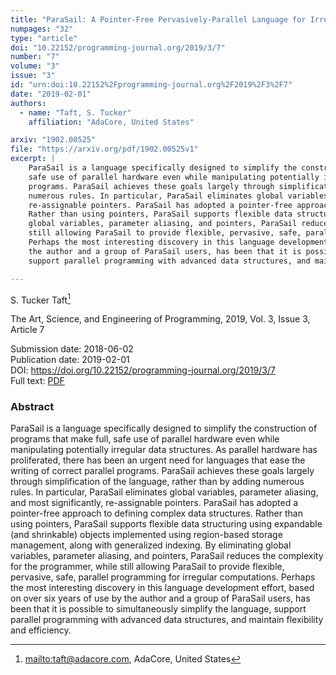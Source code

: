 ```yaml
---
title: "ParaSail: A Pointer-Free Pervasively-Parallel Language for Irregular Computations"
numpages: "32"
type: "article"
doi: "10.22152/programming-journal.org/2019/3/7"
number: "7"
volume: "3"
issue: "3"
id: "urn:doi:10.22152%2Fprogramming-journal.org%2F2019%2F3%2F7"
date: "2019-02-01"
authors: 
  - name: "Taft, S. Tucker"
    affiliation: "AdaCore, United States"

arxiv: "1902.00525"
file: "https://arxiv.org/pdf/1902.00525v1"
excerpt: |
    ParaSail is a language specifically designed to simplify the construction of programs that make full,
    safe use of parallel hardware even while manipulating potentially irregular data structures. As parallel hardware has proliferated, there has been an urgent need for languages that ease the writing of correct parallel
    programs. ParaSail achieves these goals largely through simplification of the language, rather than by adding
    numerous rules. In particular, ParaSail eliminates global variables, parameter aliasing, and most significantly,
    re-assignable pointers. ParaSail has adopted a pointer-free approach to defining complex data structures.
    Rather than using pointers, ParaSail supports flexible data structuring using expandable (and shrinkable) objects implemented using region-based storage management, along with generalized indexing. By eliminating
    global variables, parameter aliasing, and pointers, ParaSail reduces the complexity for the programmer, while
    still allowing ParaSail to provide flexible, pervasive, safe, parallel programming for irregular computations.
    Perhaps the most interesting discovery in this language development effort, based on over six years of use by
    the author and a group of ParaSail users, has been that it is possible to simultaneously simplify the language,
    support parallel programming with advanced data structures, and maintain flexibility and efficiency.

---
```

S. Tucker Taft[^1]

The Art, Science, and Engineering of Programming, 2019, Vol. 3, Issue 3, Article 7

Submission date: 2018-06-02  
Publication date: 2019-02-01  
DOI: <https://doi.org/10.22152/programming-journal.org/2019/3/7>  
Full text: [PDF](https://arxiv.org/pdf/1902.00525v1)  


### Abstract
ParaSail is a language specifically designed to simplify the construction of programs that make full,
safe use of parallel hardware even while manipulating potentially irregular data structures. As parallel hardware has proliferated, there has been an urgent need for languages that ease the writing of correct parallel
programs. ParaSail achieves these goals largely through simplification of the language, rather than by adding
numerous rules. In particular, ParaSail eliminates global variables, parameter aliasing, and most significantly,
re-assignable pointers. ParaSail has adopted a pointer-free approach to defining complex data structures.
Rather than using pointers, ParaSail supports flexible data structuring using expandable (and shrinkable) objects implemented using region-based storage management, along with generalized indexing. By eliminating
global variables, parameter aliasing, and pointers, ParaSail reduces the complexity for the programmer, while
still allowing ParaSail to provide flexible, pervasive, safe, parallel programming for irregular computations.
Perhaps the most interesting discovery in this language development effort, based on over six years of use by
the author and a group of ParaSail users, has been that it is possible to simultaneously simplify the language,
support parallel programming with advanced data structures, and maintain flexibility and efficiency.


[^1]: <mailto:taft@adacore.com>, AdaCore, United States
